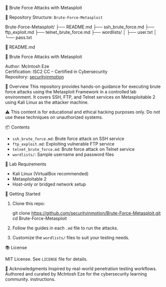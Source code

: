 🔐 Brute Force Attacks with Metasploit

📁 Repository Structure: `Brute-Force-Metasploit`

Brute-Force-Metasploit/
├── README.md
├── ssh_brute_force.md
├── ftp_exploit.md
├── telnet_brute_force.md
├── wordlists/
│   ├── user.txt
│   └── pass.txt

📄 README.md

🔐 Brute Force Attacks with Metasploit

Author: McIntosh Eze  
Certification: ISC2 CC – Certified in Cybersecurity  
Repository: [securityinmotion](https://github.com/securityinmotion)

🧠 Overview
This repository provides hands-on guidance for executing brute force attacks using the Metasploit Framework in a controlled lab environment. It covers SSH, FTP, and Telnet services on Metasploitable 2 using Kali Linux as the attacker machine.

⚠️ This content is for educational and ethical hacking purposes only. Do not use these techniques on unauthorized systems.

📦 Contents
- `ssh_brute_force.md`: Brute force attack on SSH service
- `ftp_exploit.md`: Exploiting vulnerable FTP service
- `telnet_brute_force.md`: Brute force attack on Telnet service
- `wordlists/`: Sample username and password files

🧪 Lab Requirements
- Kali Linux (VirtualBox recommended)
- Metasploitable 2
- Host-only or bridged network setup

🚀 Getting Started
1. Clone this repo:

   git clone https://github.com/securityinmotion/Brute-Force-Metasploit.git
   cd Brute-Force-Metasploit

2. Follow the guides in each `.md` file to run the attacks.

3. Customize the `wordlists/` files to suit your testing needs.

📚 License

MIT License. See `LICENSE` file for details.

🙌 Acknowledgments
Inspired by real-world penetration testing workflows. Authored and curated by McIntosh Eze for the cybersecurity learning community.
instructions.
